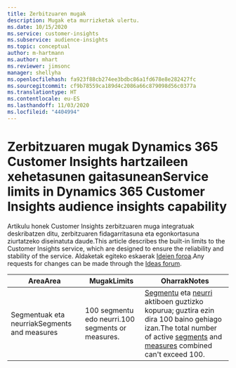```yaml
---
title: Zerbitzuaren mugak
description: Mugak eta murrizketak ulertu.
ms.date: 10/15/2020
ms.service: customer-insights
ms.subservice: audience-insights
ms.topic: conceptual
author: m-hartmann
ms.author: mhart
ms.reviewer: jimsonc
manager: shellyha
ms.openlocfilehash: fa923f88cb274ee3bdbc86a1fd678e8e282427fc
ms.sourcegitcommit: cf9b78559ca189d4c2086a66c879098d56c0377a
ms.translationtype: HT
ms.contentlocale: eu-ES
ms.lasthandoff: 11/03/2020
ms.locfileid: "4404994"
---
```

# <a name="service-limits-in-dynamics-365-customer-insights-audience-insights-capability"></a><span data-ttu-id="06c56-103">Zerbitzuaren mugak Dynamics 365 Customer Insights hartzaileen xehetasunen gaitasunean</span><span class="sxs-lookup"><span data-stu-id="06c56-103">Service limits in Dynamics 365 Customer Insights audience insights capability</span></span>

<span data-ttu-id="06c56-104">Artikulu honek Customer Insights zerbitzuaren muga integratuak deskribatzen ditu, zerbitzuaren fidagarritasuna eta egonkortasuna ziurtatzeko diseinatuta daude.</span><span class="sxs-lookup"><span data-stu-id="06c56-104">This article describes the built-in limits to the Customer Insights service, which are designed to ensure the reliability and stability of the service.</span></span> <span data-ttu-id="06c56-105">Aldaketak egiteko eskaerak [Ideien foroa](https://go.microsoft.com/fwlink/?linkid=2074172).</span><span class="sxs-lookup"><span data-stu-id="06c56-105">Any requests for changes can be made through the [Ideas forum](https://go.microsoft.com/fwlink/?linkid=2074172).</span></span> 
 
| <span data-ttu-id="06c56-106">Area</span><span class="sxs-lookup"><span data-stu-id="06c56-106">Area</span></span>  | <span data-ttu-id="06c56-107">Mugak</span><span class="sxs-lookup"><span data-stu-id="06c56-107">Limits</span></span>  | <span data-ttu-id="06c56-108">Oharrak</span><span class="sxs-lookup"><span data-stu-id="06c56-108">Notes</span></span> |
|-------------|---------------------------------------------------------------------|---------------------------------------------------------------------|
| <span data-ttu-id="06c56-109">Segmentuak eta neurriak</span><span class="sxs-lookup"><span data-stu-id="06c56-109">Segments and measures</span></span> | <span data-ttu-id="06c56-110">100 segmentu edo neurri.</span><span class="sxs-lookup"><span data-stu-id="06c56-110">100 segments or measures.</span></span> | <span data-ttu-id="06c56-111">[Segmentu](segments.md) eta [neurri](measures.md) aktiboen guztizko kopurua; guztira ezin dira 100 baino gehiago izan.</span><span class="sxs-lookup"><span data-stu-id="06c56-111">The total number of active [segments](segments.md) and [measures](measures.md) combined can't exceed 100.</span></span>  |
